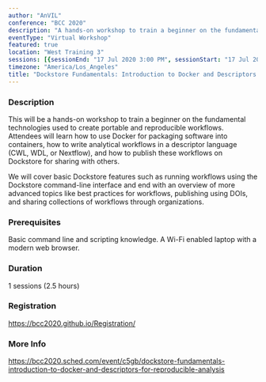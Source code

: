 ```yaml
---
author: "AnVIL"
conference: "BCC 2020"
description: "A hands-on workshop to train a beginner on the fundamental technologies used to create portable and reproducible workflows"
eventType: "Virtual Workshop"
featured: true
location: "West Training 3"
sessions: [{sessionEnd: "17 Jul 2020 3:00 PM", sessionStart: "17 Jul 2020 12:31 PM"}]
timezone: "America/Los_Angeles"
title: "Dockstore Fundamentals: Introduction to Docker and Descriptors for Reproducible Analysis - West Session"
---
```


<event-hero></event-hero>

### Description

This will be a hands-on workshop to train a beginner on the fundamental technologies used to create portable and reproducible workflows. Attendees will learn how to use Docker for packaging software into containers, how to write analytical workflows in a descriptor language (CWL, WDL, or Nextflow), and how to publish these workflows on Dockstore for sharing with others.

We will cover basic Dockstore features such as running workflows using the Dockstore command-line interface and end with an overview of more advanced topics like best practices for workflows, publishing using DOIs, and sharing collections of workflows through organizations.

### Prerequisites

Basic command line and scripting knowledge.
A Wi-Fi enabled laptop with a modern web browser.

### Duration

1 sessions (2.5 hours)

### Registration

https://bcc2020.github.io/Registration/

### More Info

https://bcc2020.sched.com/event/c5gb/dockstore-fundamentals-introduction-to-docker-and-descriptors-for-reproducible-analysis
